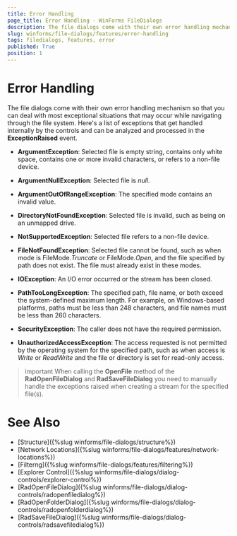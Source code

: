 ```yaml
---
title: Error Handling
page_title: Error Handling - WinForms FileDialogs
description: The file dialogs come with their own error handling mechanism so that you can deal with most exceptional situations that may occur while navigating through the file system. 
slug: winforms/file-dialogs/features/error-handling
tags: filedialogs, features, error
published: True
position: 1 
---
```


#  Error Handling

The file dialogs come with their own error handling mechanism so that you can deal with most exceptional situations that may occur while navigating through the file system. Here's a list of exceptions that get handled internally by the controls and can be analyzed and processed in the **ExceptionRaised** event.

* **ArgumentException**: Selected file is empty string, contains only white space, contains one or more invalid characters, or refers to a non-file device.

* **ArgumentNullException**: Selected file is *null*.

* **ArgumentOutOfRangeException**: The specified mode contains an invalid value.

* **DirectoryNotFoundException**: Selected file is invalid, such as being on an unmapped drive.

* **NotSupportedException**: Selected file refers to a non-file device.

* **FileNotFoundException**: Selected file cannot be found, such as when mode is FileMode.*Truncate* or FileMode.*Open*, and the file specified by path does not exist. The file must already exist in these modes.

* **IOException**: An I/O error occurred or the stream has been closed.

* **PathTooLongException**: The specified path, file name, or both exceed the system-defined maximum length. For example, on Windows-based platforms, paths must be less than 248 characters, and file names must be less than 260 characters.

* **SecurityException**: The caller does not have the required permission.
 
* **UnauthorizedAccessException**: The access requested is not permitted by the operating system for the specified path, such as when access is *Write* or *ReadWrite* and the file or directory is set for read-only access.
 
>important When calling the **OpenFile** method of the **RadOpenFileDialog** and **RadSaveFileDialog** you need to manually handle the exceptions raised when creating a stream for the specified file(s).

# See Also

* [Structure]({%slug winforms/file-dialogs/structure%})
* [Network Locations]({%slug winforms/file-dialogs/features/network-locations%})
* [Filterng]({%slug winforms/file-dialogs/features/filtering%}) 
* [Explorer Control]({%slug winforms/file-dialogs/dialog-controls/explorer-control%})
* [RadOpenFileDialog]({%slug winforms/file-dialogs/dialog-controls/radopenfiledialog%})
* [RadOpenFolderDialog]({%slug winforms/file-dialogs/dialog-controls/radopenfolderdialog%})
* [RadSaveFileDialog]({%slug winforms/file-dialogs/dialog-controls/radsavefiledialog%})